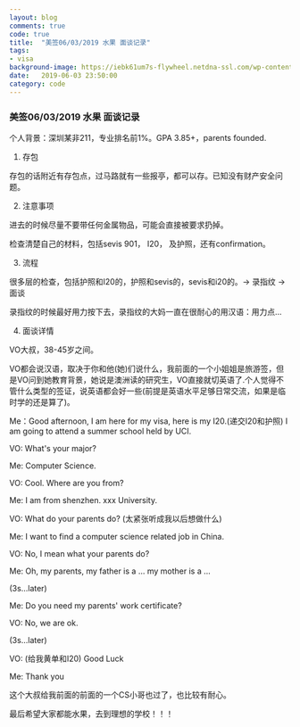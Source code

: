 ```yaml
---
layout: blog
comments: true
code: true
title:  "美签06/03/2019 水果 面谈记录"
tags:
- visa
background-image: https://iebk61um7s-flywheel.netdna-ssl.com/wp-content/uploads/Chinese-Visa-Guide.jpg
date:   2019-06-03 23:50:00
category: code
---
```


### 美签06/03/2019 水果 面谈记录

个人背景：深圳某非211，专业排名前1%。GPA 3.85+，parents founded.

1. 存包

存包的话附近有存包点，过马路就有一些报亭，都可以存。已知没有财产安全问题。

2. 注意事项

进去的时候尽量不要带任何金属物品，可能会直接被要求扔掉。

检查清楚自己的材料，包括sevis 901， I20， 及护照，还有confirmation。

3. 流程

很多层的检查，包括护照和I20的，护照和sevis的，sevis和i20的。-> 录指纹 -> 面谈

录指纹的时候最好用力按下去，录指纹的大妈一直在很耐心的用汉语：用力点...

4. 面谈详情

VO大叔，38-45岁之间。

VO都会说汉语，取决于你和他(她)们说什么，我前面的一个小姐姐是旅游签，但是VO问到她教育背景，她说是澳洲读的研究生，VO直接就切英语了.个人觉得不管什么类型的签证，说英语都会好一些(前提是英语水平足够日常交流，如果是临时学的还是算了)。

Me：Good afternoon, I am here for my visa, here is my I20.(递交I20和护照) I am going to attend a summer school held by UCI.

VO:  What's your major?

Me:  Computer Science.

VO:  Cool. Where are you from?

Me:  I am from shenzhen. xxx University.

VO:  What do your parents do? (太紧张听成我以后想做什么)

Me:  I want to find a computer science related job in China.

VO:  No, I mean what your parents do?

Me:  Oh, my parents, my father is a ... my mother is a ...

(3s...later)

Me:  Do you need my parents' work certificate?

VO:  No, we are ok.

(3s...later)

VO:  (给我黄单和I20) Good Luck

Me:  Thank you



这个大叔给我前面的前面的一个CS小哥也过了，也比较有耐心。

最后希望大家都能水果，去到理想的学校！！！
